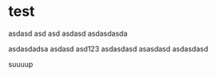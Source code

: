 # test
asdasd
asd
asd
asdasd
asdasdasda


asdasdadsa
asdasd
asd123
asdasdasd
asasdasd
asdasdasd


suuuup
